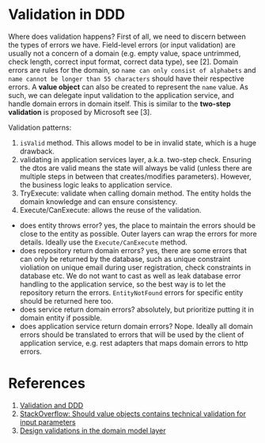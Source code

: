 # Validation in DDD

Where does validation happens? First of all, we need to discern between the types of errors we have. Field-level errors (or input validation) are usually not a concern of a domain (e.g. empty value, space untrimmed, check length, correct input format, correct data type), see [2]. Domain errors are rules for the domain, so `name can only consist of alphabets` and `name cannot be longer than 55 characters` should have their respective errors. A __value object__ can also be created to represent the `name` value. As such, we can delegate input validation to the application service, and handle domain errors in domain itself. This is similar to the __two-step validation__ is proposed by Microsoft see [3]. 

Validation patterns:
1. `isValid` method. This allows model to be in invalid state, which is a huge drawback. 
2. validating in application services layer, a.k.a. two-step check. Ensuring the dtos are valid means the state will always be valid (unless there are multiple steps in between that creates/modifies parameters). However, the business logic leaks to application service.
3. TryExecute: validate when calling domain method. The entity holds the domain knowledge and can ensure consistency.
4. Execute/CanExecute: allows the reuse of the validation.


- does entity throws error? yes, the place to maintain the errors should be close to the entity as possible. Outer layers can wrap the errors for more details. Ideally use the `Execute/CanExecute` method.
- does repository return domain errors? yes, there are some errors that can only be returned by the database, such as unique constraint violiation on unique email during user registration, check constraints in database etc. We do not want to cast as well as leak database error handling to the application service, so the best way is to let the repository return the errors. `EntityNotFound` errors for specific entity should be returned here too.
- does service return domain errors? absolutely, but prioritize putting it in domain entity if possible.
- does application service return domain errors? Nope. Ideally all domain errors should be translated to errors that will be used by the client of application service, e.g. rest adapters that maps domain errors to http errors.

# References
1. [Validation and DDD](https://enterprisecraftsmanship.com/posts/validation-and-ddd/)
2. [StackOverflow: Should value objects contains technical validation for input parameters](https://stackoverflow.com/questions/39224430/should-value-objects-contain-technical-validation-for-input-parameters/39234321)
3. [Design validations in the domain model layer](https://docs.microsoft.com/en-us/dotnet/architecture/microservices/microservice-ddd-cqrs-patterns/domain-model-layer-validations#two-step-validation)
